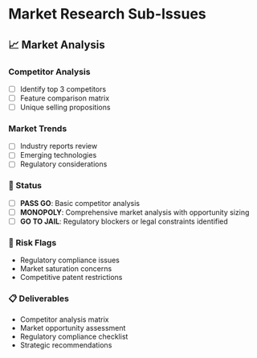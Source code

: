 # Market Research Sub-Issues

## 📈 Market Analysis

### Competitor Analysis
- [ ] Identify top 3 competitors
- [ ] Feature comparison matrix
- [ ] Unique selling propositions

### Market Trends
- [ ] Industry reports review
- [ ] Emerging technologies
- [ ] Regulatory considerations

### 🚦 Status
- [ ] **PASS GO**: Basic competitor analysis
- [ ] **MONOPOLY**: Comprehensive market analysis with opportunity sizing
- [ ] **GO TO JAIL**: Regulatory blockers or legal constraints identified

### 🚫 Risk Flags
- Regulatory compliance issues
- Market saturation concerns
- Competitive patent restrictions

### 📋 Deliverables
- Competitor analysis matrix
- Market opportunity assessment
- Regulatory compliance checklist
- Strategic recommendations 